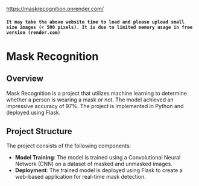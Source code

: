 https://maskrecognition.onrender.com/ 

#### `It may take the above website time to load and please upload small size images (< 500 pixels). It is due to limited memory usage in free version (render.com)`

# Mask Recognition 

## Overview

Mask Recognition is a project that utilizes machine learning to determine whether a person is wearing a mask or not. The model achieved an impressive accuracy of 97%. The project is implemented in Python and deployed using Flask.

## Project Structure

The project consists of the following components:

- **Model Training**: The model is trained using a Convolutional Neural Network (CNN) on a dataset of masked and unmasked images.
- **Deployment**: The trained model is deployed using Flask to create a web-based application for real-time mask detection.

